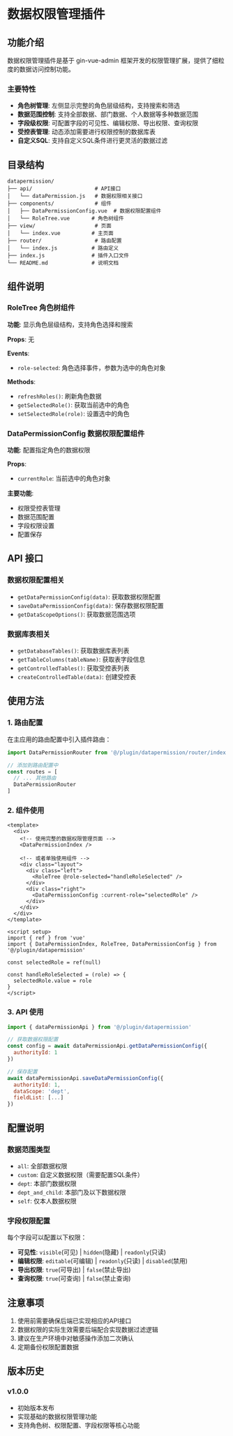 # 数据权限管理插件

## 功能介绍

数据权限管理插件是基于 gin-vue-admin 框架开发的权限管理扩展，提供了细粒度的数据访问控制功能。

### 主要特性

- **角色树管理**: 左侧显示完整的角色层级结构，支持搜索和筛选
- **数据范围控制**: 支持全部数据、部门数据、个人数据等多种数据范围
- **字段级权限**: 可配置字段的可见性、编辑权限、导出权限、查询权限
- **受控表管理**: 动态添加需要进行权限控制的数据库表
- **自定义SQL**: 支持自定义SQL条件进行更灵活的数据过滤

## 目录结构

```
datapermission/
├── api/                    # API接口
│   └── dataPermission.js   # 数据权限相关接口
├── components/             # 组件
│   ├── DataPermissionConfig.vue  # 数据权限配置组件
│   └── RoleTree.vue       # 角色树组件
├── view/                   # 页面
│   └── index.vue          # 主页面
├── router/                 # 路由配置
│   └── index.js           # 路由定义
├── index.js               # 插件入口文件
└── README.md              # 说明文档
```

## 组件说明

### RoleTree 角色树组件

**功能**: 显示角色层级结构，支持角色选择和搜索

**Props**: 无

**Events**:
- `role-selected`: 角色选择事件，参数为选中的角色对象

**Methods**:
- `refreshRoles()`: 刷新角色数据
- `getSelectedRole()`: 获取当前选中的角色
- `setSelectedRole(role)`: 设置选中的角色

### DataPermissionConfig 数据权限配置组件

**功能**: 配置指定角色的数据权限

**Props**:
- `currentRole`: 当前选中的角色对象

**主要功能**:
- 权限受控表管理
- 数据范围配置
- 字段权限设置
- 配置保存

## API 接口

### 数据权限配置相关

- `getDataPermissionConfig(data)`: 获取数据权限配置
- `saveDataPermissionConfig(data)`: 保存数据权限配置
- `getDataScopeOptions()`: 获取数据范围选项

### 数据库表相关

- `getDatabaseTables()`: 获取数据库表列表
- `getTableColumns(tableName)`: 获取表字段信息
- `getControlledTables()`: 获取受控表列表
- `createControlledTable(data)`: 创建受控表

## 使用方法

### 1. 路由配置

在主应用的路由配置中引入插件路由：

```javascript
import DataPermissionRouter from '@/plugin/datapermission/router/index'

// 添加到路由配置中
const routes = [
  // ... 其他路由
  DataPermissionRouter
]
```

### 2. 组件使用

```vue
<template>
  <div>
    <!-- 使用完整的数据权限管理页面 -->
    <DataPermissionIndex />
    
    <!-- 或者单独使用组件 -->
    <div class="layout">
      <div class="left">
        <RoleTree @role-selected="handleRoleSelected" />
      </div>
      <div class="right">
        <DataPermissionConfig :current-role="selectedRole" />
      </div>
    </div>
  </div>
</template>

<script setup>
import { ref } from 'vue'
import { DataPermissionIndex, RoleTree, DataPermissionConfig } from '@/plugin/datapermission'

const selectedRole = ref(null)

const handleRoleSelected = (role) => {
  selectedRole.value = role
}
</script>
```

### 3. API 使用

```javascript
import { dataPermissionApi } from '@/plugin/datapermission'

// 获取数据权限配置
const config = await dataPermissionApi.getDataPermissionConfig({
  authorityId: 1
})

// 保存配置
await dataPermissionApi.saveDataPermissionConfig({
  authorityId: 1,
  dataScope: 'dept',
  fieldList: [...]
})
```

## 配置说明

### 数据范围类型

- `all`: 全部数据权限
- `custom`: 自定义数据权限（需要配置SQL条件）
- `dept`: 本部门数据权限
- `dept_and_child`: 本部门及以下数据权限
- `self`: 仅本人数据权限

### 字段权限配置

每个字段可以配置以下权限：

- **可见性**: `visible`(可见) | `hidden`(隐藏) | `readonly`(只读)
- **编辑权限**: `editable`(可编辑) | `readonly`(只读) | `disabled`(禁用)
- **导出权限**: `true`(可导出) | `false`(禁止导出)
- **查询权限**: `true`(可查询) | `false`(禁止查询)

## 注意事项

1. 使用前需要确保后端已实现相应的API接口
2. 数据权限的实际生效需要后端配合实现数据过滤逻辑
3. 建议在生产环境中对敏感操作添加二次确认
4. 定期备份权限配置数据

## 版本历史

### v1.0.0
- 初始版本发布
- 实现基础的数据权限管理功能
- 支持角色树、权限配置、字段权限等核心功能
